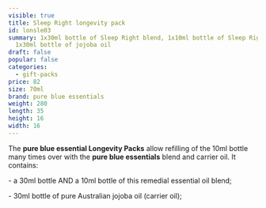 ```yaml
---
visible: true
title: Sleep Right longevity pack
id: lonsle03
summary: 1x30ml bottle of Sleep Right blend, 1x10ml bottle of Sleep Right blend,
  1x30ml bottle of jojoba oil
draft: false
popular: false
categories:
  - gift-packs
price: 82
size: 70ml
brand: pure blue essentials
weight: 280
length: 35
height: 16
width: 16
---
```

The **pure blue essential Longevity Packs** allow refilling of the 10ml bottle many times over with the **pure blue essentials** blend and carrier oil. It contains:

\- a 30ml bottle AND a 10ml bottle of this remedial essential oil blend;

\- 30ml bottle of pure Australian jojoba oil (carrier oil);
